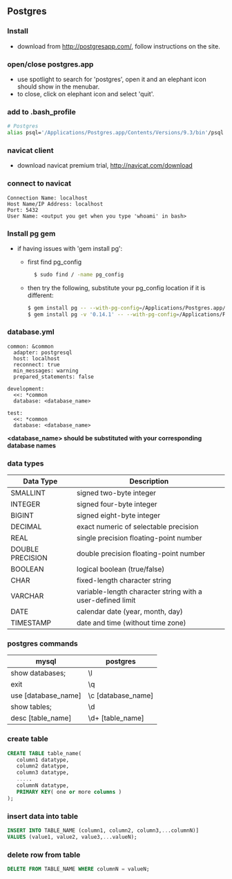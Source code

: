 Postgres
---

### Install

- download from http://postgresapp.com/, follow instructions on the site.

### open/close postgres.app

- use spotlight to search for 'postgres', open it and an elephant icon should show in the menubar.
- to close, click on elephant icon and select 'quit'.

### add to .bash_profile

```bash
# Postgres
alias psql='/Applications/Postgres.app/Contents/Versions/9.3/bin'/psql -p5432
```

### navicat client

- download navicat premium trial, http://navicat.com/download

### connect to navicat

```
Connection Name: localhost
Host Name/IP Address: localhost
Port: 5432
User Name: <output you get when you type 'whoami' in bash>
```

### Install pg gem

- if having issues with 'gem install pg':
  - first find pg_config

    ```bash
      $ sudo find / -name pg_config
    ```

  - then try the following, substitute your pg_config location if it is different:

    ```bash
    $ gem install pg -- --with-pg-config=/Applications/Postgres.app/Contents/Versions/9.3/bin/pg_config
    $ gem install pg -v '0.14.1' -- --with-pg-config=/Applications/Postgres.app/Contents/Versions/9.3/bin/pg_config
    ```

### database.yml

```
common: &common
  adapter: postgresql
  host: localhost
  reconnect: true
  min_messages: warning
  prepared_statements: false

development:
  <<: *common
  database: <database_name>

test:
  <<: *common
  database: <database_name>
```

**\<database_name\> should be substituted with your corresponding database names**

### data types

| Data Type        | Description                                                |
|------------------|------------------------------------------------------------|
| SMALLINT         | signed two-byte integer                                    |
| INTEGER          | signed four-byte integer                                   |
| BIGINT           | signed eight-byte integer                                  |
| DECIMAL          | exact numeric of selectable precision                      |
| REAL             | single precision floating-point number                     |
| DOUBLE PRECISION | double precision floating-point number                     |
| BOOLEAN          | logical boolean (true/false)                               |
| CHAR             | fixed-length character string                              |
| VARCHAR          | variable-length character string with a user-defined limit |
| DATE             | calendar date (year, month, day)                           |
| TIMESTAMP        | date and time (without time zone)                          |


### postgres commands

| mysql               | postgres           |
|---------------------|--------------------|
| show databases;     | \l                 |
| exit                | \q                 |
| use [database_name] | \c [database_name] |
| show tables;        | \d                 |
| desc [table_name]   | \d+ [table_name]   |

### create table
```sql
CREATE TABLE table_name(
   column1 datatype,
   column2 datatype,
   column3 datatype,
   .....
   columnN datatype,
   PRIMARY KEY( one or more columns )
);
```

### insert data into table
```sql
INSERT INTO TABLE_NAME (column1, column2, column3,...columnN)]
VALUES (value1, value2, value3,...valueN);
```

### delete row from table
```sql
DELETE FROM TABLE_NAME WHERE columnN = valueN;
```


